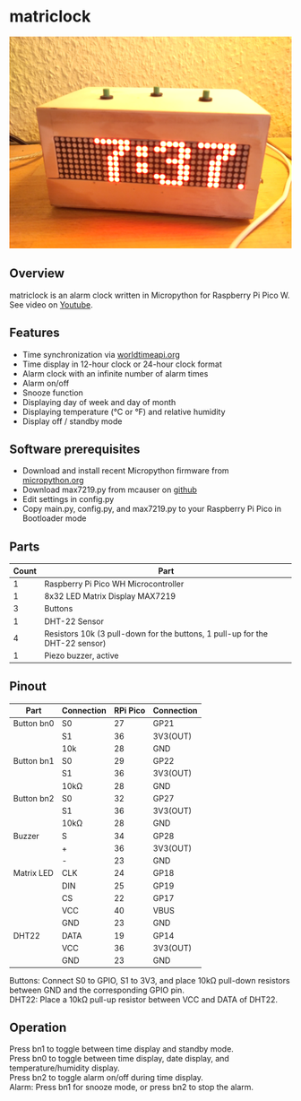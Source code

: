 # matriclock
![matriclock (01)](matriclock_01.jpg)

## Overview
matriclock is an alarm clock written in Micropython for Raspberry Pi Pico W.  
See video on [Youtube](https://youtu.be/pl6CCcmThhM).

## Features
 - Time synchronization via [worldtimeapi.org](https://worldtimeapi.org)
 - Time display in 12-hour clock or 24-hour clock format
 - Alarm clock with an infinite number of alarm times
 - Alarm on/off
 - Snooze function
 - Displaying day of week and day of month
 - Displaying temperature (°C or °F) and relative humidity
 - Display off / standby mode


## Software prerequisites
 - Download and install recent Micropython firmware from [micropython.org](https://micropython.org/download/rp2-pico-w/)
 - Download max7219.py from mcauser on [github](https://github.com/mcauser/micropython-max7219)
 - Edit settings in config.py
 - Copy main.py, config.py, and max7219.py to your Raspberry Pi Pico in Bootloader mode


## Parts
|Count|Part                                           |
|-----|-----------------------------------------------|
|1    |Raspberry Pi Pico WH Microcontroller           |
|1    |8x32 LED Matrix Display MAX7219                |
|3    |Buttons                                        |
|1    |DHT-22 Sensor                                  |
|4    |Resistors 10k (3 pull-down for the buttons, 1 pull-up for the DHT-22 sensor)|
|1    |Piezo buzzer, active                           |


## Pinout
|Part       |Connection |RPi Pico |Connection|
|-----------|-----------|---------|----------|
|Button bn0 |S0         |27       |GP21      |
|           |S1         |36       |3V3(OUT)  |
|           |10k        |28       |GND       |
|Button bn1 |S0         |29       |GP22      |
|           |S1         |36       |3V3(OUT)  |
|           |10kΩ       |28       |GND       |
|Button bn2 |S0         |32       |GP27      |
|           |S1         |36       |3V3(OUT)  |
|           |10kΩ       |28       |GND       |
|Buzzer     |S          |34       |GP28      |
|           |+          |36       |3V3(OUT)  |
|           |-          |23       |GND       |
|Matrix LED |CLK        |24       |GP18      |
|           |DIN        |25       |GP19      |
|           |CS         |22       |GP17      |
|           |VCC        |40       |VBUS      |
|           |GND        |23       |GND       |
|DHT22      |DATA       |19       |GP14      |
|           |VCC        |36       |3V3(OUT)  |
|           |GND        |23       |GND       |

Buttons: Connect S0 to GPIO, S1 to 3V3, and place 10kΩ pull-down resistors between GND and the corresponding GPIO pin.  
DHT22: Place a 10kΩ pull-up resistor between VCC and DATA of DHT22.  


## Operation

Press bn1 to toggle between time display and standby mode.  
Press bn0 to toggle between time display, date display, and temperature/humidity display.  
Press bn2 to toggle alarm on/off during time display.  
Alarm: Press bn1 for snooze mode, or press bn2 to stop the alarm.  

